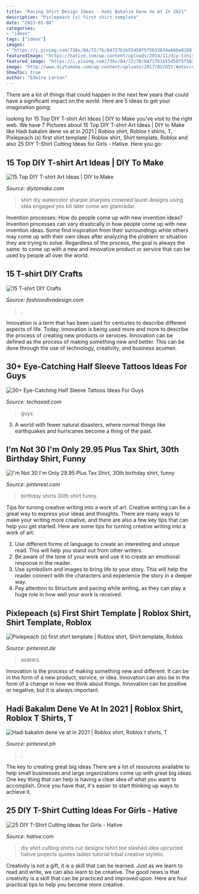 ```yaml
---
title: "Racing Shirt Design Ideas - Hadi Bakalım Dene Ve At In 2021"
description: "Pixlepeach (s) first shirt template"
date: "2023-01-08"
categories:
- "ideas"
tags: ["ideas"]
images:
- "https://i.pinimg.com/736x/84/72/7b/84727b1b55450f5f5633034e66be8188.jpg"
featuredImage: "https://hative.com/wp-content/uploads/2014/11/diy-tshirt-cutting-ideas/3-blue-slashed-tshirt.jpg"
featured_image: "https://i.pinimg.com/736x/84/72/7b/84727b1b55450f5f5633034e66be8188.jpg"
image: "http://www.diytomake.com/wp-content/uploads/2017/05/DIY-Watercolor-T-shirt.jpg"
ShowToc: true
author: "Edwina Larson"
---
```



There are a lot of things that could happen in the next few years that could have a significant impact on the world. Here are 5 ideas to get your imagination going: 

	

		
looking for 15 Top DIY T-shirt Art Ideas | DIY to Make you've visit to the right web. We have 7 Pictures about 15 Top DIY T-shirt Art Ideas | DIY to Make like Hadi bakalım dene ve at in 2021 | Roblox shirt, Roblox t shirts, T, Pixlepeach (s) first shirt template | Roblox shirt, Shirt template, Roblox and also 25 DIY T-Shirt Cutting Ideas for Girls - Hative. Here you go:
		
    
## 15 Top DIY T-shirt Art Ideas | DIY To Make

<img loading=lazy src="http://www.diytomake.com/wp-content/uploads/2017/05/DIY-Watercolor-T-shirt.jpg" onerror="this.onerror=null;this.src='https://tse4.mm.bing.net/th?id=OIP.DEr4L_zUsGrj67bZ_b_vsQHaJ4&amp;pid=15.1';" alt="15 Top DIY T-shirt Art Ideas | DIY to Make">

_Source: diytomake.com_

>shirt diy watercolor sharpie sharpies crowned laurel designs using idea engaged yes bit later come am glamradar. 

	

Invention processes: How do people come up with new invention ideas?
Invention processes can vary drastically in how people come up with new invention ideas. Some find inspiration from their surroundings while others may come up with their own ideas after analyzing the problem or situation they are trying to solve. Regardless of the process, the goal is always the same: to come up with a new and innovative product or service that can be used by people all over the world.

    
## 15 T-shirt DIY Crafts

<img loading=lazy src="https://www.fashiondivadesign.com/wp-content/uploads/2013/08/cut-out-hoodie.jpg" onerror="this.onerror=null;this.src='https://tse3.mm.bing.net/th?id=OIP.RfswWM3Tz57EqguphEpqDAHaLX&amp;pid=15.1';" alt="15 T-shirt DIY Crafts">

_Source: fashiondivadesign.com_

>. 

	

Innovation is a term that has been used for centuries to describe different aspects of life. Today, innovation is being used more and more to describe the process of creating new products or services. Innovation can be defined as the process of making something new and better. This can be done through the use of technology, creativity, and business acumen.

    
## 30+ Eye-Catching Half Sleeve Tattoos Ideas For Guys

<img loading=lazy src="https://www.techasad.com/wp-content/uploads/1-34.jpg" onerror="this.onerror=null;this.src='https://tse1.mm.bing.net/th?id=OIP.OT-e9hIcW-W8a2hyO8oEegHaHY&amp;pid=15.1';" alt="30+ Eye-Catching Half Sleeve Tattoos Ideas For Guys">

_Source: techasad.com_

>guys. 

	

3. A world with fewer natural disasters, where normal things like earthquakes and hurricanes become a thing of the past. 

    
## I&#039;m Not 30 I&#039;m Only 29.95 Plus Tax Shirt, 30th Birthday Shirt, Funny

<img loading=lazy src="https://i.pinimg.com/736x/b8/0f/6c/b80f6c71366e60a366875cf918cd7bf1--funny-birthday-birthday-shirts.jpg" onerror="this.onerror=null;this.src='https://tse1.mm.bing.net/th?id=OIP.va-3xVo8i4UYGyR8d0Wv5QHaJ3&amp;pid=15.1';" alt="I&#039;m Not 30 I&#039;m Only 29.95 Plus Tax Shirt, 30th birthday shirt, funny">

_Source: pinterest.com_

>birthday shirts 30th shirt funny. 

	

Tips for turning creative writing into a work of art.
Creative writing can be a great way to express your ideas and thoughts. There are many ways to make your writing more creative, and there are also a few key tips that can help you get started. Here are some tips for turning creative writing into a work of art:
1. Use different forms of language to create an interesting and unique read. This will help you stand out from other writers.
2. Be aware of the tone of your work and use it to create an emotional response in the reader.
3. Use symbolism and images to bring life to your story. This will help the reader connect with the characters and experience the story in a deeper way.
4. Pay attention to Structure and pacing while writing, as they can play a huge role in how well your work is received.

    
## Pixlepeach (s) First Shirt Template | Roblox Shirt, Shirt Template, Roblox

<img loading=lazy src="https://i.pinimg.com/736x/58/8a/0b/588a0b2b1b2d105e8980a8fc9b551a31.jpg" onerror="this.onerror=null;this.src='https://tse4.mm.bing.net/th?id=OIP.jBir2_e9gGYrPNTNi-rgRgHaLE&amp;pid=15.1';" alt="Pixlepeach (s) first shirt template | Roblox shirt, Shirt template, Roblox">

_Source: pinterest.de_

>avatars. 

	

Innovation is the process of making something new and different. It can be in the form of a new product, service, or idea. Innovation can also be in the form of a change in how we think about things. Innovation can be positive or negative, but it is always important.

    
## Hadi Bakalım Dene Ve At In 2021 | Roblox Shirt, Roblox T Shirts, T

<img loading=lazy src="https://i.pinimg.com/736x/84/72/7b/84727b1b55450f5f5633034e66be8188.jpg" onerror="this.onerror=null;this.src='https://tse2.mm.bing.net/th?id=OIP.ZAAmCcvCi9ogOBCFxsiWqwAAAA&amp;pid=15.1';" alt="Hadi bakalım dene ve at in 2021 | Roblox shirt, Roblox t shirts, T">

_Source: pinterest.ph_

>. 

	

The key to creating great big ideas
There are a lot of resources available to help small businesses and large organizations come up with great big ideas. One key thing that can help is having a clear idea of what you want to accomplish. Once you have that, it's easier to start thinking up ways to achieve it.

    
## 25 DIY T-Shirt Cutting Ideas For Girls - Hative

<img loading=lazy src="https://hative.com/wp-content/uploads/2014/11/diy-tshirt-cutting-ideas/3-blue-slashed-tshirt.jpg" onerror="this.onerror=null;this.src='https://tse2.mm.bing.net/th?id=OIP.E6jn1okoD14yKQy3cVxZBwHaJ4&amp;pid=15.1';" alt="25 DIY T-Shirt Cutting Ideas for Girls - Hative">

_Source: hative.com_

>diy shirt cutting shirts cut designs tshirt tee slashed idea upcycled hative projects quotes ladies tutorial tribal creative styletic. 

	

Creativity is not a gift, it is a skill that can be learned. Just as we learn to read and write, we can also learn to be creative. The good news is that creativity is a skill that can be practiced and improved upon. Here are four practical tips to help you become more creative.

